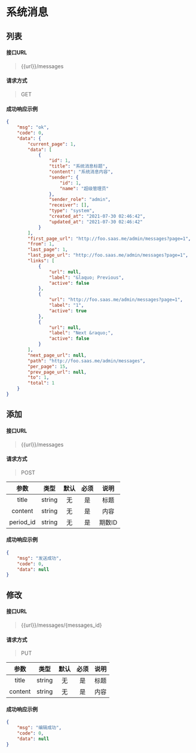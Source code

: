 # 系统消息

## 列表

#### 接口URL
> {{url}}/messages

#### 请求方式
> GET

#### 成功响应示例

```json
{
    "msg": "ok",
    "code": 0,
    "data": {
        "current_page": 1,
        "data": [
            {
                "id": 1,
                "title": "系统消息标题",
                "content": "系统消息内容",
                "sender": {
                    "id": 1,
                    "name": "超级管理员"
                },
                "sender_role": "admin",
                "receiver": [],
                "type": "system",
                "created_at": "2021-07-30 02:46:42",
                "updated_at": "2021-07-30 02:46:42"
            }
        ],
        "first_page_url": "http://foo.saas.me/admin/messages?page=1",
        "from": 1,
        "last_page": 1,
        "last_page_url": "http://foo.saas.me/admin/messages?page=1",
        "links": [
            {
                "url": null,
                "label": "&laquo; Previous",
                "active": false
            },
            {
                "url": "http://foo.saas.me/admin/messages?page=1",
                "label": "1",
                "active": true
            },
            {
                "url": null,
                "label": "Next &raquo;",
                "active": false
            }
        ],
        "next_page_url": null,
        "path": "http://foo.saas.me/admin/messages",
        "per_page": 15,
        "prev_page_url": null,
        "to": 1,
        "total": 1
    }
}
```
## 添加

#### 接口URL
> {{url}}/messages

#### 请求方式
> POST

|  参数   |  类型  | 默认 | 必须 |   说明   |
| :-----: | :----: | :--: | :--: | :------: |
|  title  | string |  无  |  是  | 标题 |
|  content  | string |  无  |  是  | 内容 |
|  period_id  | string |  无  |  是  | 期数ID |
#### 成功响应示例

```json
{
    "msg": "发送成功",
    "code": 0,
    "data": null
}
```
## 修改

#### 接口URL
> {{url}}/messages/{messages_id}

#### 请求方式
> PUT

|  参数   |  类型  | 默认 | 必须 |   说明   |
| :-----: | :----: | :--: | :--: | :------: |
|  title  | string |  无  |  是  | 标题 |
|  content  | string |  无  |  是  | 内容 |
#### 成功响应示例

```json
{
    "msg": "编辑成功",
    "code": 0,
    "data": null
}
```